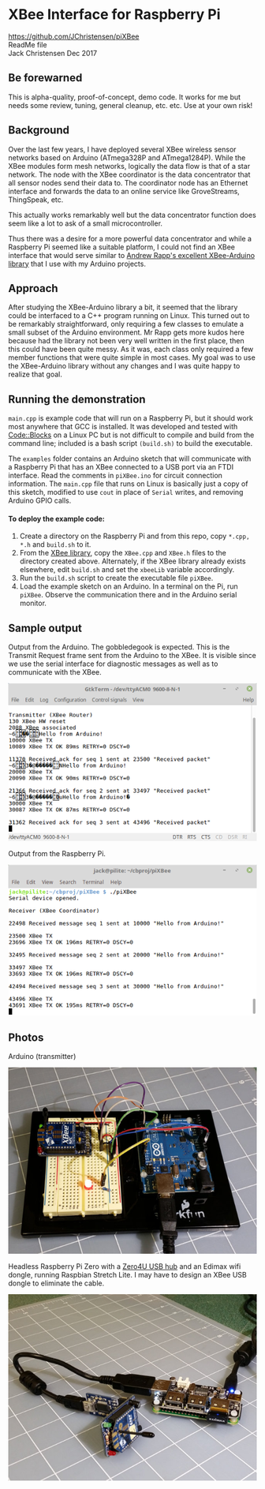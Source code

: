 # XBee Interface for Raspberry Pi
https://github.com/JChristensen/piXBee  
ReadMe file  
Jack Christensen Dec 2017

## Be forewarned
This is alpha-quality, proof-of-concept, demo code. It works for me but needs some review, tuning, general cleanup, etc. etc. Use at your own risk!

## Background
Over the last few years, I have deployed several XBee wireless sensor networks based on Arduino (ATmega328P and ATmega1284P). While the XBee modules form mesh networks, logically the data flow is that of a star network. The node with the XBee coordinator is the data concentrator that all sensor nodes send their data to. The coordinator node has an Ethernet interface and forwards the data to an online service like GroveStreams, ThingSpeak, etc.

This actually works remarkably well but the data concentrator function does seem like a lot to ask of a small microcontroller.

Thus there was a desire for a more powerful data concentrator and while a Raspberry Pi seemed like a suitable platform, I could not find an XBee interface that would serve similar to [Andrew Rapp's excellent XBee-Arduino library](https://github.com/andrewrapp/xbee-arduino) that I use with my Arduino projects.

## Approach
After studying the XBee-Arduino library a bit, it seemed that the library could be interfaced to a C++ program running on Linux. This turned out to be remarkably straightforward, only requiring a few classes to emulate a small subset of the Arduino environment. Mr Rapp gets more kudos here because had the library not been very well written in the first place, then this could have been quite messy. As it was, each class only required a few member functions that were quite simple in most cases. My goal was to use the XBee-Arduino library without any changes and I was quite happy to realize that goal.

## Running the demonstration
`main.cpp` is example code that will run on a Raspberry Pi, but it should work most anywhere that GCC is installed. It was developed and tested with [Code::Blocks](http://www.codeblocks.org/) on a Linux PC but is not difficult to compile and build from the command line; included is a bash script `(build.sh)` to build the executable.

The `examples` folder contains an Arduino sketch that will communicate with a Raspberry Pi that has an XBee connected to a USB port via an FTDI interface. Read the comments in `piXBee.ino` for circuit connection information. The `main.cpp` file that runs on Linux is basically just a copy of this sketch, modified to use `cout` in place of `Serial` writes, and removing Arduino GPIO calls.

#### To deploy the example code:
1. Create a directory on the Raspberry Pi and from this repo, copy `*.cpp, *.h` and `build.sh` to it.
2. From the [XBee library](https://github.com/andrewrapp/xbee-arduino), copy the `XBee.cpp` and `XBee.h` files to the directory created above. Alternately, if the XBee library already exists elsewhere, edit `build.sh` and set the `xbeeLib` variable accordingly.
3. Run the `build.sh` script to create the executable file `piXBee`.
4. Load the example sketch on an Arduino. In a terminal on the Pi, run `piXBee`. Observe the communication there and in the Arduino serial monitor.

## Sample output
Output from the Arduino. The gobbledegook is expected. This is the Transmit Request frame sent from the Arduino to the XBee. It is visible since we use the serial interface for diagnostic messages as well as to communicate with the XBee.

![Arduino log](https://raw.githubusercontent.com/JChristensen/piXBee/master/arduino-log.png)
  
Output from the Raspberry Pi.

![Raspberry Pi log](https://raw.githubusercontent.com/JChristensen/piXBee/master/pi-log.png)

## Photos
Arduino (transmitter)

![Arduino transmitter](https://raw.githubusercontent.com/JChristensen/piXBee/master/arduino.jpg)

Headless Raspberry Pi Zero with a [Zero4U USB hub](https://www.adafruit.com/product/3298) and an Edimax wifi dongle, running Raspbian Stretch Lite. I may have to design an XBee USB dongle to eliminate the cable.

![Raspberry Pi receiver](https://raw.githubusercontent.com/JChristensen/piXBee/master/rpi-zero.jpg)
